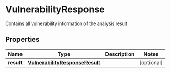 

# VulnerabilityResponse

Contains all vulnerability information of the analysis result
## Properties

Name | Type | Description | Notes
------------ | ------------- | ------------- | -------------
**result** | [**VulnerabilityResponseResult**](VulnerabilityResponseResult.md) |  |  [optional]




